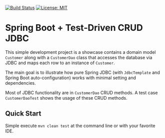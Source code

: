 [![Build Status](https://img.shields.io/travis/htr3n/spring-jdbc-simple/master.svg?style=flat-square)](https://travis-ci.org/htr3n/spring-jdbc-simple)
[![License: MIT](https://img.shields.io/badge/License-MIT-blue.svg)](https://opensource.org/licenses/MIT)

# Spring Boot + Test-Driven CRUD JDBC 

This simple development project is a showcase contains a domain model `Customer` along with a `CustomerDao` class that accesses the database via JDBC and maps each row to an instance of `Customer`. 

The main goal is to illustrate how pure Spring JDBC (with `JdbcTemplate` and Spring Boot auto-configuration) works with minimal setting and dependencies.

Most of JDBC functionality are in `CustomerDao` CRUD methods. A test case `CustomerDaoTest` shows the usage of these CRUD methods.

## Quick Start

Simple execute `mvn clean test` at the command line or with your favorite IDE. 

